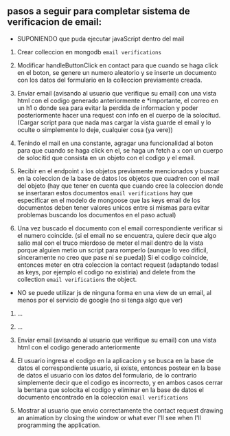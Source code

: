 ## pasos a seguir para completar sistema de verificacion de email:

- SUPONIENDO que puda ejecutar javaScript dentro del mail

1. Crear colleccion en mongodb `email verifications`

2. Modificar handleButtonClick en contact para que cuando se haga click en el boton, se genere un numero aleatorio y se inserte un documento con los datos del formulario en la colleccion previamente creada.

3. Enviar email (avisando al usuario que verifique su email) con una vista html con el codigo generado anteriormente e \*importante, el correo en un h1 o donde sea para evitar la perdida de informacion y poder posteriormente hacer una request con info en el cuerpo de la solocitud. (Cargar script para que nada mas cargar la vista guarde el email y lo oculte o simplemente lo deje, cualquier cosa (ya vere))

4. Tenindo el mail en una constante, agragar una funcionalidad al boton para que cuando se haga click en el, se haga un fetch a `x` con un cuerpo de solocitid que consista en un objeto con el codigo y el email.

5. Recibir en el endpoint `x` los objetos previamente mencionados y buscar en la coleccion de la base de datos los objetos que cuadren con el mail del objeto (hay que tener en cuenta que cuando cree la coleccion donde se insertaran estos documentos `email verifications` hay que especificar en el modelo de mongoose que las keys email de los documentos deben tener valores unicos entre si mismas para evitar problemas buscando los documentos en el paso actual)

6. Una vez buscado el documento con el email correspondiente verificar si el numero coincide. (si el email no se encuentra, quiere decir que algo salio mal con el truco mierdoso de meter el mail dentro de la vista porque alguien metio un script para romperlo (aunque lo veo dificil, sinceramente no creo que pase ni se pueda)) Si el codigo coincide, entonces meter en otra coleccion la contact request (adaptando todasl as keys, por ejemplo el codigo no existiria) and delete from the collection `email verifications` the object.

- NO se puede utilizar js de ninguna forma en una view de un email, al menos por el servicio de google (no si tenga algo que ver)

1. ...

2. ...

3. Enviar email (avisando al usuario que verifique su email) con una vista html con el codigo generado anteriormente

4. El usuario ingresa el codigo en la aplicacion y se busca en la base de datos el correspondiente usuario, si existe, entonces postear en la base de datos el usuario con los datos del formulario, de lo contrario simplemente decir que el codigo es incorrecto, y en ambos casos cerrar la bentana que solocita el codigo y eliminar en la base de datos el documento encontrado en la coleccion `email verifications`

5. Mostrar al usuario que envio correctamente the contact request drawing an animation by closing the window or what ever I'll see when I'll programming the application.
